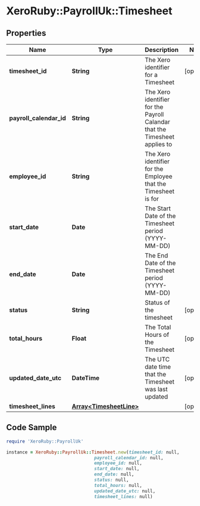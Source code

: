 # XeroRuby::PayrollUk::Timesheet

## Properties

Name | Type | Description | Notes
------------ | ------------- | ------------- | -------------
**timesheet_id** | **String** | The Xero identifier for a Timesheet | [optional] 
**payroll_calendar_id** | **String** | The Xero identifier for the Payroll Calandar that the Timesheet applies to | 
**employee_id** | **String** | The Xero identifier for the Employee that the Timesheet is for | 
**start_date** | **Date** | The Start Date of the Timesheet period (YYYY-MM-DD) | 
**end_date** | **Date** | The End Date of the Timesheet period (YYYY-MM-DD) | 
**status** | **String** | Status of the timesheet | [optional] 
**total_hours** | **Float** | The Total Hours of the Timesheet | [optional] 
**updated_date_utc** | **DateTime** | The UTC date time that the Timesheet was last updated | [optional] 
**timesheet_lines** | [**Array&lt;TimesheetLine&gt;**](TimesheetLine.md) |  | [optional] 

## Code Sample

```ruby
require 'XeroRuby::PayrollUk'

instance = XeroRuby::PayrollUk::Timesheet.new(timesheet_id: null,
                                 payroll_calendar_id: null,
                                 employee_id: null,
                                 start_date: null,
                                 end_date: null,
                                 status: null,
                                 total_hours: null,
                                 updated_date_utc: null,
                                 timesheet_lines: null)
```


